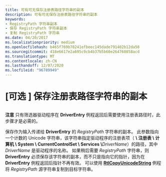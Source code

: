 ```yaml
---
title: 可有可无保存注册表路径字符串的副本
description: 可有可无保存注册表路径字符串的副本
keywords:
- RegistryPath 字符串副本
- 保存 RegistryPath 字符串副本
- 复制 RegistryPath 字符串
ms.date: 04/20/2017
ms.localizationpriority: medium
ms.openlocfilehash: b465f769b78241efbeec145dade791402b12da58
ms.sourcegitcommit: 418e6617e2a695c9cb4b37b5b60e264760858acd
ms.translationtype: MT
ms.contentlocale: zh-CN
ms.lasthandoff: 12/07/2020
ms.locfileid: "96789949"
---
```

# <a name="optional-saving-a-copy-of-the-registry-path-string"></a>\[可选 \] 保存注册表路径字符串的副本


## <span id="ddk_saving_a_copy_of_the_registry_path_string_if"></span><span id="DDK_SAVING_A_COPY_OF_THE_REGISTRY_PATH_STRING_IF"></span>


**注意**   只有筛选器驱动程序在 **DriverEntry** 例程返回后需要使用注册表路径时，此步骤才是必需的。

 

保存作为输入传递给 **DriverEntry** 的 *RegistryPath* 字符串的副本。 此参数指向一个计数的 Unicode 字符串，该字符串指定驱动程序的注册表项（ **\\ 注册表 \\ 计算机 \\ System \\ CurrentControlSet \\ Services \\**<em>DriverName</em>）的路径，其中 *DriverName* 是驱动程序的名称。 如果稍后需要 *RegistryPath* 字符串，则 **DriverEntry** 必须保存该字符串的副本，而不只是指向它的指针，因为在 **DriverEntry** 例程返回后指针不再有效。 可以使用 [**RtlCopyUnicodeString**](/windows-hardware/drivers/ddi/wdm/nf-wdm-rtlcopyunicodestring) 例程将 *RegistryPath* 源字符串复制到目标字符串。

 

